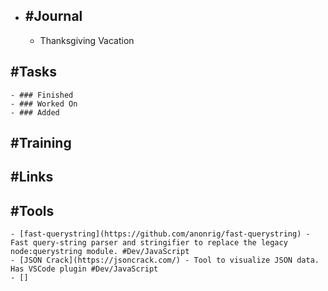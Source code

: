 - ## #Journal
	- Thanksgiving Vacation
## #Tasks
	- ### Finished
	- ### Worked On
	- ### Added
## #Training
## #Links
## #Tools
	- [fast-querystring](https://github.com/anonrig/fast-querystring) - Fast query-string parser and stringifier to replace the legacy node:querystring module. #Dev/JavaScript
	- [JSON Crack](https://jsoncrack.com/) - Tool to visualize JSON data. Has VSCode plugin #Dev/JavaScript
	- []